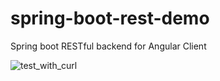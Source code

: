 # spring-boot-rest-demo
Spring boot RESTful backend for Angular Client

![test_with_curl](https://user-images.githubusercontent.com/82104981/122943905-b53a5500-d377-11eb-9b2d-3de6fcee21a5.png)
